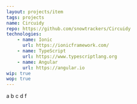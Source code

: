 ```yaml
---
layout: projects/item
tags: projects
name: Circuidy
repo: https://github.com/snowtrackers/Circuidy
technologies:
    - name: Ionic
      url: https://ionicframework.com/
    - name: TypeScript
      url: https://www.typescriptlang.org
    - name: Angular
      url: https://angular.io
wip: true
wop: true
---
```

a
b
c
d
 f
